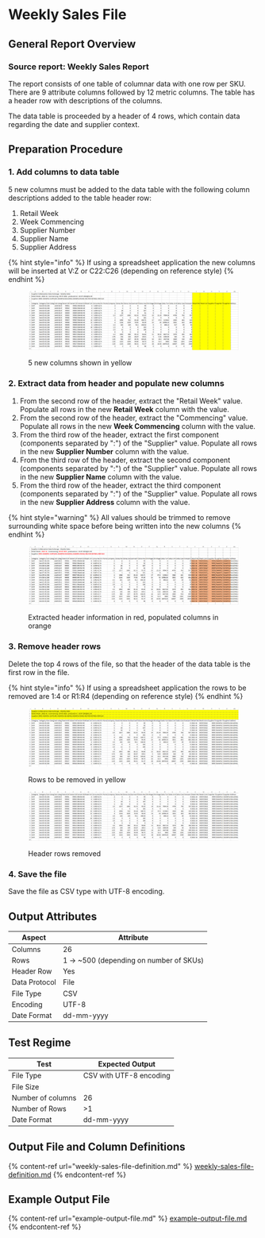 # Weekly Sales File

## General Report Overview

### Source report: Weekly Sales Report

The report consists of one table of columnar data with one row per SKU. There are 9 attribute columns followed by 12 metric columns. The table has a header row with descriptions of the columns.

The data table is proceeded by a header of 4 rows, which contain data regarding the date and supplier context.&#x20;

## Preparation Procedure

### 1. Add columns to data table

5 new columns must be added to the data table with the following column descriptions added to the table header row:

1. Retail Week
2. Week Commencing
3. Supplier Number
4. Supplier Name
5. Supplier Address

{% hint style="info" %}
If using a spreadsheet application the new columns will be inserted at V:Z or C22:C26 (depending on reference style)
{% endhint %}

<figure><img src="../../.gitbook/assets/image (5).png" alt=""><figcaption><p>5 new columns shown in yellow</p></figcaption></figure>

### 2. Extract data from header and populate new columns

1. From the second row of the header, extract the "Retail Week" value.  Populate all rows in the new **Retail Week** column with the value.
2. From the second row of the header, extract the "Commencing" value.  Populate all rows in the new **Week Commencing** column with the value.
3. From the third row of the header, extract the first component (components separated by ":") of the "Supplier" value.  Populate all rows in the new **Supplier Number** column with the value.
4. From the third row of the header, extract the second component (components separated by ":") of the "Supplier" value.  Populate all rows in the new **Supplier Name** column with the value.
5. From the third row of the header, extract the third component (components separated by ":") of the "Supplier" value.  Populate all rows in the new **Supplier Address** column with the value.

{% hint style="warning" %}
All values should be trimmed to remove surrounding white space before being written into the new columns
{% endhint %}

<figure><img src="../../.gitbook/assets/image (3) (1).png" alt=""><figcaption><p>Extracted header information in red, populated columns in orange</p></figcaption></figure>

### 3. Remove header rows

Delete the top 4 rows of the file, so that the header of the data table is the first row in the file.

{% hint style="info" %}
If using a spreadsheet application the rows to be removed are 1:4 or R1:R4 (depending on reference style)
{% endhint %}

<figure><img src="../../.gitbook/assets/image (1).png" alt=""><figcaption><p>Rows to be removed in yellow</p></figcaption></figure>

<figure><img src="../../.gitbook/assets/image (4) (1).png" alt=""><figcaption><p>Header rows removed</p></figcaption></figure>

### 4. Save the file

Save the file as CSV type with UTF-8 encoding.

## Output Attributes

| Aspect        | Attribute                                |
| ------------- | ---------------------------------------- |
| Columns       | 26                                       |
| Rows          | 1 -> \~500 (depending on number of SKUs) |
| Header Row    | Yes                                      |
| Data Protocol | File                                     |
| File Type     | CSV                                      |
| Encoding      | UTF-8                                    |
| Date Format   | dd-mm-yyyy                               |

## Test Regime

| Test              | Expected Output         |
| ----------------- | ----------------------- |
| File Type         | CSV with UTF-8 encoding |
| File Size         |                         |
| Number of columns | 26                      |
| Number of Rows    | >1                      |
| Date Format       | dd-mm-yyyy              |

## Output File and Column Definitions

{% content-ref url="weekly-sales-file-definition.md" %}
[weekly-sales-file-definition.md](weekly-sales-file-definition.md)
{% endcontent-ref %}

## Example Output File

{% content-ref url="example-output-file.md" %}
[example-output-file.md](example-output-file.md)
{% endcontent-ref %}

